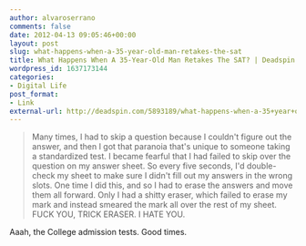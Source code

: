 ```yaml
---
author: alvaroserrano
comments: false
date: 2012-04-13 09:05:46+00:00
layout: post
slug: what-happens-when-a-35-year-old-man-retakes-the-sat
title: What Happens When A 35-Year-Old Man Retakes The SAT? | Deadspin
wordpress_id: 1637173144
categories:
- Digital Life
post_format:
- Link
external-url: http://deadspin.com/5893189/what-happens-when-a-35+year+old-man-retakes-the-sat
---
```



<blockquote>Many times, I had to skip a question because I couldn't figure out the answer, and then I got that paranoia that's unique to someone taking a standardized test. I became fearful that I had failed to skip over the question on my answer sheet. So every five seconds, I'd double-check my sheet to make sure I didn't fill out my answers in the wrong slots. One time I did this, and so I had to erase the answers and move them all forward. Only I had a shitty eraser, which failed to erase my mark and instead smeared the mark all over the rest of my sheet. FUCK YOU, TRICK ERASER. I HATE YOU.</blockquote>



Aaah, the College admission tests. Good times.
